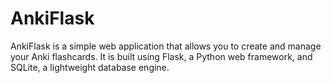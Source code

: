 # AnkiFlask

AnkiFlask is a simple web application that allows you to create and manage your Anki flashcards. It is built using Flask, a Python web framework, and SQLite, a lightweight database engine.

